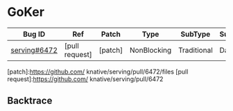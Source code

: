 
# GoKer

| Bug ID|  Ref | Patch | Type | SubType | SubsubType |
| ----  | ---- | ----  | ---- | ---- | ---- |
|[serving#6472]|[pull request]|[patch]| NonBlocking | Traditional | Data race |

[serving#6472]:(serving6472_test.go)
[patch]:https://github.com/ knative/serving/pull/6472/files
[pull request]:https://github.com/ knative/serving/pull/6472
 

## Backtrace

```
```

